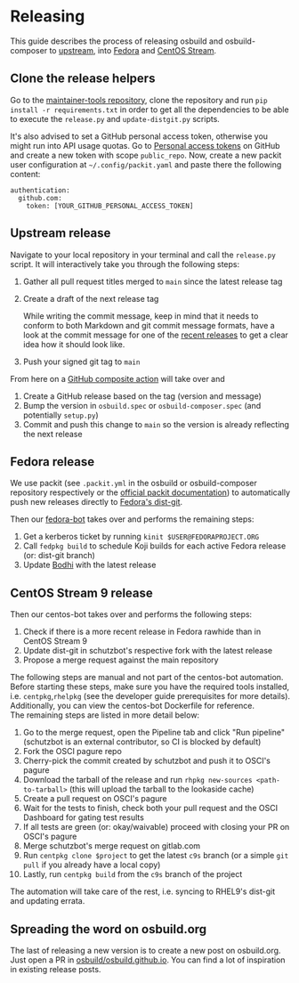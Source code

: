 # Releasing

This guide describes the process of releasing osbuild and osbuild-composer to [upstream][upstream-git], into [Fedora][fedora-distgit] and [CentOS Stream][centos-distgit].

## Clone the release helpers

Go to the [maintainer-tools repository][maintainer-tools], clone the repository and run `pip install -r requirements.txt` in order to get all the dependencies to be able to execute the `release.py` and `update-distgit.py` scripts.

It's also advised to set a GitHub personal access token, otherwise you might run into API usage quotas. Go to [Personal access tokens][github-token] on GitHub and create a new token with scope `public_repo`. Now, create a new packit user configuration at `~/.config/packit.yaml` and paste there the following content:

```
authentication:
  github.com:
    token: [YOUR_GITHUB_PERSONAL_ACCESS_TOKEN]
```

## Upstream release

Navigate to your local repository in your terminal and call the `release.py` script. It will interactively take you through the following steps:

1. Gather all pull request titles merged to `main` since the latest release tag
2. Create a draft of the next release tag

    While writing the commit message, keep in mind that it needs to conform to both Markdown and git commit message formats, have a look at the commit message for one of the [recent releases][recent-releases] to get a clear idea how it should look like.
3. Push your signed git tag to `main`

From here on a [GitHub composite action][github-action] will take over and

1. Create a GitHub release based on the tag (version and message)
2. Bump the version in `osbuild.spec` or `osbuild-composer.spec` (and potentially `setup.py`)
3. Commit and push this change to `main` so the version is already reflecting the next release

## Fedora release

We use packit (see `.packit.yml` in the osbuild or osbuild-composer repository respectively or the [official packit documentation][packit-dev]) to automatically push new releases directly to [Fedora's dist-git][fedora-distgit].

Then our [fedora-bot][fedora-bot] takes over and performs the remaining steps:

1. Get a kerberos ticket by running `kinit $USER@FEDORAPROJECT.ORG`
2. Call `fedpkg build` to schedule Koji builds for each active Fedora release (or: dist-git branch)
3. Update [Bodhi][bodhi] with the latest release

## CentOS Stream 9 release

Then our centos-bot takes over and performs the following steps:

1. Check if there is a more recent release in Fedora rawhide than in CentOS Stream 9
2. Update dist-git in schutzbot's respective fork with the latest release
3. Propose a merge request against the main repository

The following steps are manual and not part of the centos-bot automation. Before starting these steps, make sure you have
the required tools installed, i.e. `centpkg`,`rhelpkg` (see the developer guide prerequisites for more details). Additionally, you can view the centos-bot Dockerfile for reference.  
The remaining steps are listed in more detail below:

1. Go to the merge request, open the Pipeline tab and click "Run pipeline" (schutzbot is an external contributor, so CI is blocked by default)
2. Fork the OSCI pagure repo
3. Cherry-pick the commit created by schutzbot and push it to OSCI's pagure
4. Download the tarball of the release and run `rhpkg new-sources <path-to-tarball>` (this will upload the tarball to the lookaside cache)
5. Create a pull request on OSCI's pagure
6. Wait for the tests to finish, check both your pull request and the OSCI Dashboard for gating test results
7. If all tests are green (or: okay/waivable) proceed with closing your PR on OSCI's pagure
8. Merge schutzbot's merge request on gitlab.com
9. Run `centpkg clone $project` to get the latest `c9s` branch (or a simple `git pull` if you already have a local copy)
10. Lastly, run `centpkg build` from the `c9s` branch of the project

The automation will take care of the rest, i.e. syncing to RHEL9's dist-git and updating errata.


## Spreading the word on osbuild.org

The last of releasing a new version is to create a new post on osbuild.org. Just open a PR in [osbuild/osbuild.github.io]. You can find a lot of inspiration in existing release posts.

[upstream-git]: https://github.com/osbuild/osbuild
[fedora-distgit]: https://src.fedoraproject.org/rpms/osbuild
[centos-distgit]: https://gitlab.com/redhat/centos-stream/rpms/osbuild
[maintainer-tools]: https://github.com/osbuild/maintainer-tools
[github-token]: https://github.com/settings/tokens
[github-action]: https://github.com/osbuild/release-action
[packit-dev]: https://packit.dev/docs/
[osbuild/osbuild.github.io]: https://github.com/osbuild/osbuild.github.io
[koji]: https://koji.fedoraproject.org
[bodhi]: https://bodhi.fedoraproject.org/
[fedora-bot]: https://github.com/osbuild/fedora-bot
[recent-releases]: https://github.com/osbuild/osbuild-composer/tags

